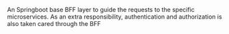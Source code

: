 An Springboot base BFF layer to guide the requests to the specific microservices. As an extra responsibility, authentication and authorization is also taken cared through the BFF
